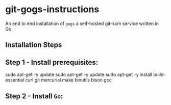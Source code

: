 git-gogs-instructions
======================
An end to end installation of `gogs` a self-hosted git-scm service written in Go.

Installation Steps
--------------------
## Step 1 - Install prerequisites:  
  sudo apt-get -y update
  sudo apt-get -y update
  sudo apt-get -y install build-essential curl git mercurial make binutils bison gcc

## Step 2 - Install `Go`:
